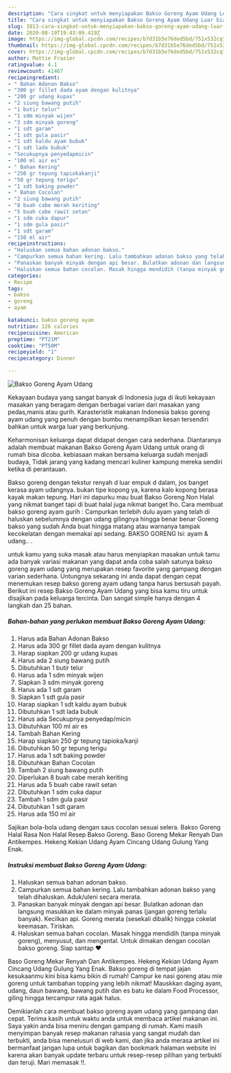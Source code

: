 ```yaml
---
description: "Cara singkat untuk menyiapakan Bakso Goreng Ayam Udang Luar biasa"
title: "Cara singkat untuk menyiapakan Bakso Goreng Ayam Udang Luar biasa"
slug: 3813-cara-singkat-untuk-menyiapakan-bakso-goreng-ayam-udang-luar-biasa
date: 2020-08-19T19:43:09.419Z
image: https://img-global.cpcdn.com/recipes/b7d31b5e76ded5bd/751x532cq70/bakso-goreng-ayam-udang-foto-resep-utama.jpg
thumbnail: https://img-global.cpcdn.com/recipes/b7d31b5e76ded5bd/751x532cq70/bakso-goreng-ayam-udang-foto-resep-utama.jpg
cover: https://img-global.cpcdn.com/recipes/b7d31b5e76ded5bd/751x532cq70/bakso-goreng-ayam-udang-foto-resep-utama.jpg
author: Mattie Frazier
ratingvalue: 4.1
reviewcount: 41467
recipeingredient:
- " Bahan Adonan Bakso"
- "300 gr fillet dada ayam dengan kulitnya"
- "200 gr udang kupas"
- "2 siung bawang putih"
- "1 butir telur"
- "1 sdm minyak wijen"
- "3 sdm minyak goreng"
- "1 sdt garam"
- "1 sdt gula pasir"
- "1 sdt kaldu ayam bubuk"
- "1 sdt lada bubuk"
- "Secukupnya penyedapmicin"
- "100 ml air es"
- " Bahan Kering"
- "250 gr tepung tapiokakanji"
- "50 gr tepung terigu"
- "1 sdt baking powder"
- " Bahan Cocolan"
- "2 siung bawang putih"
- "8 buah cabe merah keriting"
- "5 buah cabe rawit setan"
- "1 sdm cuka dapur"
- "1 sdm gula pasir"
- "1 sdt garam"
- "150 ml air"
recipeinstructions:
- "Haluskan semua bahan adonan bakso."
- "Campurkan semua bahan kering. Lalu tambahkan adonan bakso yang telah dihaluskan. Aduk/uleni secara merata."
- "Panaskan banyak minyak dengan api besar. Bulatkan adonan dan langsung masukkan ke dalam minyak panas (jangan goreng terlalu banyak). Kecilkan api. Goreng merata (sesekali dibalik) hingga cokelat keemasan. Tiriskan."
- "Haluskan semua bahan cocolan. Masak hingga mendidih (tanpa minyak goreng), menyusut, dan mengental. Untuk dimakan dengan cocolan bakso goreng. Siap santap ❤"
categories:
- Recipe
tags:
- bakso
- goreng
- ayam

katakunci: bakso goreng ayam 
nutrition: 126 calories
recipecuisine: American
preptime: "PT21M"
cooktime: "PT50M"
recipeyield: "1"
recipecategory: Dinner

---
```



![Bakso Goreng Ayam Udang](https://img-global.cpcdn.com/recipes/b7d31b5e76ded5bd/751x532cq70/bakso-goreng-ayam-udang-foto-resep-utama.jpg)

Kekayaan budaya yang sangat banyak di Indonesia juga di ikuti kekayaan masakan yang beragam dengan berbagai varian dari masakan yang pedas,manis atau gurih. Karasteristik makanan Indonesia bakso goreng ayam udang yang penuh dengan bumbu menampilkan kesan tersendiri bahkan untuk warga luar yang berkunjung.


Keharmonisan keluarga dapat didapat dengan cara sederhana. Diantaranya adalah membuat makanan Bakso Goreng Ayam Udang untuk orang di rumah bisa dicoba. kebiasaan makan bersama keluarga sudah menjadi budaya, Tidak jarang yang kadang mencari kuliner kampung mereka sendiri ketika di perantauan.

Bakso goreng dengan tekstur renyah d luar empuk d dalam, jos banget kerasa ayam udangnya. bukan tipe kopong ya, karena kalo kopong berasa kayak makan tepung. Hari ini dapurku mau buat Bakso Goreng Non Halal yang nikmat banget tapi di buat halal juga nikmat banget lho. Cara membuat bakso goreng ayam gurih : Campurkan terlebih dulu ayam yang telah di haluskan sebelumnya dengan udang gilingnya hingga benar benar Goreng bakso yang sudah Anda buat hingga matang atau warnanya tampak kecokelatan dengan memakai api sedang. BAKSO GORENG Isi: ayam &amp; udang.. .

untuk kamu yang suka masak atau harus menyiapkan masakan untuk tamu ada banyak variasi makanan yang dapat anda coba salah satunya bakso goreng ayam udang yang merupakan resep favorite yang gampang dengan varian sederhana. Untungnya sekarang ini anda dapat dengan cepat menemukan resep bakso goreng ayam udang tanpa harus bersusah payah.
Berikut ini resep Bakso Goreng Ayam Udang yang bisa kamu tiru untuk disajikan pada keluarga tercinta. Dan sangat simple hanya dengan 4 langkah dan 25 bahan.


<!--inarticleads1-->

##### Bahan-bahan yang perlukan membuat Bakso Goreng Ayam Udang:

1. Harus ada  Bahan Adonan Bakso
1. Harus ada 300 gr fillet dada ayam dengan kulitnya
1. Harap siapkan 200 gr udang kupas
1. Harus ada 2 siung bawang putih
1. Dibutuhkan 1 butir telur
1. Harus ada 1 sdm minyak wijen
1. Siapkan 3 sdm minyak goreng
1. Harus ada 1 sdt garam
1. Siapkan 1 sdt gula pasir
1. Harap siapkan 1 sdt kaldu ayam bubuk
1. Dibutuhkan 1 sdt lada bubuk
1. Harus ada Secukupnya penyedap/micin
1. Dibutuhkan 100 ml air es
1. Tambah  Bahan Kering
1. Harap siapkan 250 gr tepung tapioka/kanji
1. Dibutuhkan 50 gr tepung terigu
1. Harus ada 1 sdt baking powder
1. Dibutuhkan  Bahan Cocolan
1. Tambah 2 siung bawang putih
1. Diperlukan 8 buah cabe merah keriting
1. Harus ada 5 buah cabe rawit setan
1. Dibutuhkan 1 sdm cuka dapur
1. Tambah 1 sdm gula pasir
1. Dibutuhkan 1 sdt garam
1. Harus ada 150 ml air


Sajikan bola-bola udang dengan saus cocolan sesuai selera. Bakso Goreng Halal Rasa Non Halal Resep Bakso Goreng. Baso Goreng Mekar Renyah Dan Antikempes. Hekeng Kekian Udang Ayam Cincang Udang Gulung Yang Enak. 

<!--inarticleads2-->

##### Instruksi membuat  Bakso Goreng Ayam Udang:

1. Haluskan semua bahan adonan bakso.
1. Campurkan semua bahan kering. Lalu tambahkan adonan bakso yang telah dihaluskan. Aduk/uleni secara merata.
1. Panaskan banyak minyak dengan api besar. Bulatkan adonan dan langsung masukkan ke dalam minyak panas (jangan goreng terlalu banyak). Kecilkan api. Goreng merata (sesekali dibalik) hingga cokelat keemasan. Tiriskan.
1. Haluskan semua bahan cocolan. Masak hingga mendidih (tanpa minyak goreng), menyusut, dan mengental. Untuk dimakan dengan cocolan bakso goreng. Siap santap ❤


Baso Goreng Mekar Renyah Dan Antikempes. Hekeng Kekian Udang Ayam Cincang Udang Gulung Yang Enak. Bakso goreng di tempat jajan kesukaanmu kini bisa kamu bikin di rumah! Campur ke nasi goreng atau mie goreng untuk tambahan topping yang lebih nikmat! Mauskkan daging ayam, udang, daun bawang, bawang putih dan es batu ke dalam Food Processor, giling hingga tercampur rata agak halus. 

Demikianlah cara membuat bakso goreng ayam udang yang gampang dan cepat. Terima kasih untuk waktu anda untuk membaca artikel makanan ini. Saya yakin anda bisa meniru dengan gampang di rumah. Kami masih menyimpan banyak resep makanan rahasia yang sangat mudah dan terbukti, anda bisa menelusuri di web kami, dan jika anda merasa artikel ini bermanfaat jangan lupa untuk bagikan dan bookmark halaman website ini karena akan banyak update terbaru untuk resep-resep pilihan yang terbukti dan teruji. Mari memasak !!. 
